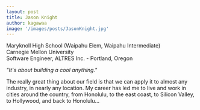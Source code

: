 ```yaml
---
layout: post
title: Jason Knight
author: kagawaa
image: '/images/posts/JasonKnight.jpg'
---
```


Maryknoll High School (Waipahu Elem, Waipahu Intermediate)  
Carnegie Mellon University  
Software Engineer, ALTRES Inc. - Portland, Oregon  

*"It's about building a cool anything."*

The really great thing about our field is that we can apply it to almost any industry, in nearly any location. My career has led me to live and work in cities around the country, from Honolulu, to the east coast, to Silicon Valley, to Hollywood, and back to Honolulu...
